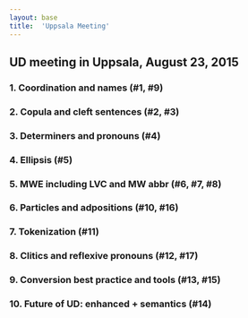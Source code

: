 ```yaml
---
layout: base
title:  'Uppsala Meeting'
---
```


## UD meeting in Uppsala, August 23, 2015

### 1. Coordination and names (#1, #9)

### 2. Copula and cleft sentences (#2, #3)

### 3. Determiners and pronouns (#4)

### 4. Ellipsis (#5)

### 5. MWE including LVC and MW abbr (#6, #7, #8)

### 6. Particles and adpositions (#10, #16)

### 7. Tokenization (#11)

### 8. Clitics and reflexive pronouns (#12, #17)

### 9. Conversion best practice and tools (#13, #15)

### 10. Future of UD: enhanced + semantics (#14)
